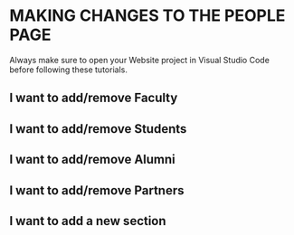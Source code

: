 # MAKING CHANGES TO THE PEOPLE PAGE

Always make sure to open your Website project in Visual Studio Code before following these tutorials.

## I want to add/remove Faculty

## I want to add/remove Students

## I want to add/remove Alumni

## I want to add/remove Partners

## I want to add a new section